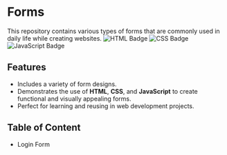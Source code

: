 # Forms

This repository contains various types of forms that are commonly used in daily life while creating websites.
![HTML Badge](https://img.shields.io/badge/HTML-red) ![CSS Badge](https://img.shields.io/badge/CSS-blue) ![JavaScript Badge](https://img.shields.io/badge/JS-yellow)

## Features

- Includes a variety of form designs.
- Demonstrates the use of **HTML**, **CSS**, and **JavaScript** to create functional and visually appealing forms.
- Perfect for learning and reusing in web development projects.

## Table of Content

- Login Form

